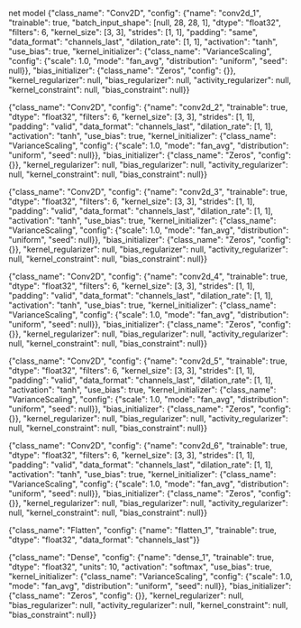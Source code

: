 net model
{"class_name": "Conv2D", "config": {"name": "conv2d_1", "trainable": true, "batch_input_shape": [null, 28, 28, 1], "dtype": "float32", "filters": 6, "kernel_size": [3, 3], "strides": [1, 1], "padding": "same", "data_format": "channels_last", "dilation_rate": [1, 1], "activation": "tanh", "use_bias": true, "kernel_initializer": {"class_name": "VarianceScaling", "config": {"scale": 1.0, "mode": "fan_avg", "distribution": "uniform", "seed": null}}, "bias_initializer": {"class_name": "Zeros", "config": {}}, "kernel_regularizer": null, "bias_regularizer": null, "activity_regularizer": null, "kernel_constraint": null, "bias_constraint": null}}

{"class_name": "Conv2D", "config": {"name": "conv2d_2", "trainable": true, "dtype": "float32", "filters": 6, "kernel_size": [3, 3], "strides": [1, 1], "padding": "valid", "data_format": "channels_last", "dilation_rate": [1, 1], "activation": "tanh", "use_bias": true, "kernel_initializer": {"class_name": "VarianceScaling", "config": {"scale": 1.0, "mode": "fan_avg", "distribution": "uniform", "seed": null}}, "bias_initializer": {"class_name": "Zeros", "config": {}}, "kernel_regularizer": null, "bias_regularizer": null, "activity_regularizer": null, "kernel_constraint": null, "bias_constraint": null}}

{"class_name": "Conv2D", "config": {"name": "conv2d_3", "trainable": true, "dtype": "float32", "filters": 6, "kernel_size": [3, 3], "strides": [1, 1], "padding": "valid", "data_format": "channels_last", "dilation_rate": [1, 1], "activation": "tanh", "use_bias": true, "kernel_initializer": {"class_name": "VarianceScaling", "config": {"scale": 1.0, "mode": "fan_avg", "distribution": "uniform", "seed": null}}, "bias_initializer": {"class_name": "Zeros", "config": {}}, "kernel_regularizer": null, "bias_regularizer": null, "activity_regularizer": null, "kernel_constraint": null, "bias_constraint": null}}

{"class_name": "Conv2D", "config": {"name": "conv2d_4", "trainable": true, "dtype": "float32", "filters": 6, "kernel_size": [3, 3], "strides": [1, 1], "padding": "valid", "data_format": "channels_last", "dilation_rate": [1, 1], "activation": "tanh", "use_bias": true, "kernel_initializer": {"class_name": "VarianceScaling", "config": {"scale": 1.0, "mode": "fan_avg", "distribution": "uniform", "seed": null}}, "bias_initializer": {"class_name": "Zeros", "config": {}}, "kernel_regularizer": null, "bias_regularizer": null, "activity_regularizer": null, "kernel_constraint": null, "bias_constraint": null}}

{"class_name": "Conv2D", "config": {"name": "conv2d_5", "trainable": true, "dtype": "float32", "filters": 6, "kernel_size": [3, 3], "strides": [1, 1], "padding": "valid", "data_format": "channels_last", "dilation_rate": [1, 1], "activation": "tanh", "use_bias": true, "kernel_initializer": {"class_name": "VarianceScaling", "config": {"scale": 1.0, "mode": "fan_avg", "distribution": "uniform", "seed": null}}, "bias_initializer": {"class_name": "Zeros", "config": {}}, "kernel_regularizer": null, "bias_regularizer": null, "activity_regularizer": null, "kernel_constraint": null, "bias_constraint": null}}

{"class_name": "Conv2D", "config": {"name": "conv2d_6", "trainable": true, "dtype": "float32", "filters": 6, "kernel_size": [3, 3], "strides": [1, 1], "padding": "valid", "data_format": "channels_last", "dilation_rate": [1, 1], "activation": "tanh", "use_bias": true, "kernel_initializer": {"class_name": "VarianceScaling", "config": {"scale": 1.0, "mode": "fan_avg", "distribution": "uniform", "seed": null}}, "bias_initializer": {"class_name": "Zeros", "config": {}}, "kernel_regularizer": null, "bias_regularizer": null, "activity_regularizer": null, "kernel_constraint": null, "bias_constraint": null}}

{"class_name": "Flatten", "config": {"name": "flatten_1", "trainable": true, "dtype": "float32", "data_format": "channels_last"}}

{"class_name": "Dense", "config": {"name": "dense_1", "trainable": true, "dtype": "float32", "units": 10, "activation": "softmax", "use_bias": true, "kernel_initializer": {"class_name": "VarianceScaling", "config": {"scale": 1.0, "mode": "fan_avg", "distribution": "uniform", "seed": null}}, "bias_initializer": {"class_name": "Zeros", "config": {}}, "kernel_regularizer": null, "bias_regularizer": null, "activity_regularizer": null, "kernel_constraint": null, "bias_constraint": null}}

